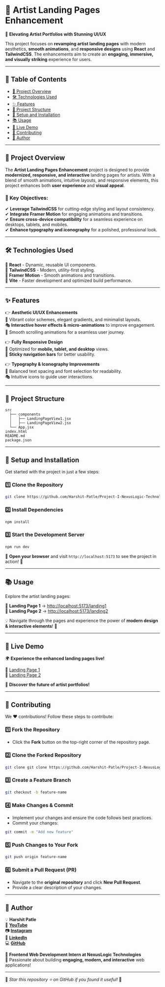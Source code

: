 # 🎨 Artist Landing Pages Enhancement

🚀 **Elevating Artist Portfolios with Stunning UI/UX**

This project focuses on **revamping artist landing pages** with modern aesthetics, **smooth animations**, and **responsive designs** using **React** and **TailwindCSS**. The enhancements aim to create an **engaging, immersive, and visually striking** experience for users.

---

## 📌 Table of Contents
- [🌟 Project Overview](#-project-overview)
- [🛠️ Technologies Used](#🛠%ef%b8%8f-technologies-used)
- [✨ Features](#-features)
- [📂 Project Structure](#-project-structure)
- [🚀 Setup and Installation](#-setup-and-installation)
- [📚 Usage](#-usage)
- [🔗 Live Demo](#-live-demo)
- [🤝 Contributing](#-contributing)
- [👤 Author](#-author)

---

## 🌟 Project Overview

The **Artist Landing Pages Enhancement** project is designed to provide **modernized, responsive, and interactive** landing pages for artists. With a blend of smooth animations, intuitive layouts, and responsive elements, this project enhances both **user experience** and **visual appeal**.

### 🎯 Key Objectives:
✔ **Leverage TailwindCSS** for cutting-edge styling and layout consistency.  
✔ **Integrate Framer Motion** for engaging animations and transitions.  
✔ **Ensure cross-device compatibility** for a seamless experience on desktops, tablets, and mobiles.  
✔ **Enhance typography and iconography** for a polished, professional look.  

---

## 🛠️ Technologies Used

🔹 **React** - Dynamic, reusable UI components.  
🔹 **TailwindCSS** - Modern, utility-first styling.  
🔹 **Framer Motion** - Smooth animations and transitions.  
🔹 **Vite** - Faster development and optimized build performance.  

---

## ✨ Features

👉 **Aesthetic UI/UX Enhancements**  
🎨 Vibrant color schemes, elegant gradients, and minimalist layouts.  
🎭 **Interactive hover effects & micro-animations** to improve engagement.  
📜 Smooth scrolling animations for a seamless user journey.  

👉 **Fully Responsive Design**  
📱 Optimized for **mobile, tablet, and desktop** views.  
📌 **Sticky navigation bars** for better usability.  

👉 **Typography & Iconography Improvements**  
💟 Balanced text spacing and font selection for readability.  
🎭 Intuitive icons to guide user interactions.  

---

## 📂 Project Structure

```
src
  ├── components
  │   ├── LandingPageView1.jsx
  │   ├── LandingPageView2.jsx
  └── App.jsx
index.html
README.md
package.json
```

---

## 🚀 Setup and Installation

Get started with the project in just a few steps:

### 1️⃣ Clone the Repository
```bash
git clone https://github.com/Harshit-Patle/Project-I-NexusLogic-Technologies.git
```

### 2️⃣ Install Dependencies
```bash
npm install
```

### 3️⃣ Start the Development Server
```bash
npm run dev
```

🔹 **Open your browser** and visit `http://localhost:5173` to see the project in action! 🚀

---

## 📚 Usage

Explore the artist landing pages:

🔹 **Landing Page 1** → [http://localhost:5173/landing1](http://localhost:5173/landing1)  
🔹 **Landing Page 2** → [http://localhost:5173/landing2](http://localhost:5173/landing2)  

💡 Navigate through the pages and experience the power of **modern design & interactive elements**! 🎨

---

## 🔗 Live Demo

🌍 **Experience the enhanced landing pages live!**

🔹 [Landing Page 1](https://project-i-nexuslogic-technologies.vercel.app/landing1)  
🔹 [Landing Page 2](https://project-i-nexuslogic-technologies.vercel.app/landing2)  

🚀 **Discover the future of artist portfolios!**

---

## 🤝 Contributing

We ❤️ contributions! Follow these steps to contribute:

### 1️⃣ Fork the Repository
- Click the **Fork** button on the top-right corner of the repository page.

### 2️⃣ Clone the Forked Repository
```bash
git clone git clone https://github.com/Harshit-Patle/Project-I-NexusLogic-Technologies.git
```

### 3️⃣ Create a Feature Branch
```bash
git checkout -b feature-name
```

### 4️⃣ Make Changes & Commit
- Implement your changes and ensure the code follows best practices.
- Commit your changes:
```bash
git commit -m "Add new feature"
```

### 5️⃣ Push Changes to Your Fork
```bash
git push origin feature-name
```

### 6️⃣ Submit a Pull Request (PR)
- Navigate to the **original repository** and click **New Pull Request**.
- Provide a clear description of your changes.

---

## 👤 Author

💡 **Harshit Patle**  
🔹 **[YouTube](https://www.youtube.com/@coding_version)**  
📷 **[Instagram](https://www.instagram.com/coding_version)**  
🌚 **[LinkedIn](https://www.linkedin.com/in/harshit-patle)**  
💻 **[GitHub](https://github.com/Harshit-Patle)**  

🎨 **Frontend Web Development Intern at NexusLogic Technologies**  
🚀 Passionate about building **engaging, modern, and interactive** web applications!  

---

💙 *Star this repository ⭐ on GitHub if you found it useful!* 🎨

